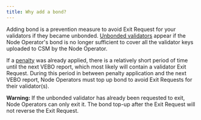 ```yaml
---
title: Why add a bond?
---
```


Adding bond is a prevention measure to avoid Exit Request for your validators if they became unbonded. [Unbonded validators](https://docs.lido.fi/run-on-lido/csm/troubleshooting/unbonded-validators) appear if the Node Operator's bond is no longer sufficient to cover all the validator keys uploaded to CSM by the Node Operator.

If a [penalty](https://operatorportal.lido.fi/modules/community-staking-module#block-3951aa72ba1e471bafe95b40fef65d2b) was already applied, there is a relatively short period of time until the next VEBO report, which most likely will contain a validator Exit Request. During this period in between penalty application and the next VEBO report, Node Operators must top up bond to avoid Exit Requests for their validator(s).

**Warning:** If the unbonded validator has already been requested to exit, Node Operators can only exit it. The bond top-up after the Exit Request will not reverse the Exit Request.
